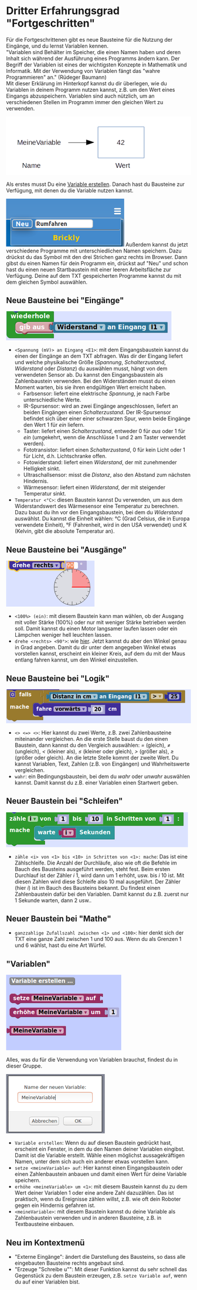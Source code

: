 # Dritter Erfahrungsgrad "Fortgeschritten"    

Für die Fortgeschrittenen gibt es neue Bausteine für die Nutzung der Eingänge, und du lernst Variablen kennen.   
"Variablen sind Behälter im Speicher, die einen Namen haben und deren Inhalt sich während der Ausführung eines Programms ändern kann. Der Begriff der Variablen ist eines der wichtigsten Konzepte in Mathematik und Informatik. Mit der Verwendung von Variablen fängt das "wahre Programmieren" an." (Rüdeger Baumann)    
Mit dieser Erklärung im Hinterkopf kannst du dir überlegen, wie du Variablen in deinem Programm nutzen kannst, z.B. um den Wert eines Eingangs abzuspeichern. Variablen sind auch nützlich, um an verschiedenen Stellen im Programm immer den gleichen Wert zu verwenden.  

![Schematische Darstellung einer Variablen](variable.png)  

Als erstes musst Du eine [Variable erstellen](level-3.md#variableerstellen). Danach hast du Bausteine zur Verfügung, mit denen du die Variable nutzen kannst.    

![Neues Programm anlegen](speichern.png)
Außerdem kannst du jetzt verschiedene Programme mit unterschiedlichen Namen speichern. Dazu drückst du das Symbol mit den drei Strichen ganz rechts im Browser. Dann gibst du einen Namen für dein Programm ein, drückst auf "Neu" und schon hast du einen neuen Startbaustein mit einer leeren Arbeitsfläche zur Verfügung. Deine auf dem TXT gespeicherten Programme kannst du mit dem gleichen Symbol auswählen.  
    
## Neue Bausteine bei "Eingänge"    

![Eingang auslesen](eingang.png)
* `<Spannung (mV)> an Eingang <E1>`: mit dem Eingangsbaustein kannst du einen der Eingänge an dem TXT abfragen. Was dir der Eingang liefert und welche physikalische Größe (*Spannung*, *Schalterzustand*, *Widerstand* oder *Distanz*) du auswählen musst, hängt von dem verwendeten Sensor ab. Du kannst den Eingangsbaustein als Zahlenbaustein verwenden. Bei den Widerständen musst du einen Moment warten, bis sie ihren endgültigen Wert erreicht haben.    
  * Farbsensor: liefert eine elektrische *Spannung*, je nach Farbe unterschiedliche Werte.  
  * IR-Spursensor: wird an zwei Eingänge angeschlossen, liefert an beiden Eingängen einen *Schalterzustand*. Der IR-Spursensor befindet sich über einer einer schwarzen Spur, wenn beide Eingänge den Wert 1 für *ein* liefern.  
  * Taster: liefert einen *Schalterzustand*, entweder 0 für *aus* oder 1 für *ein* (umgekehrt, wenn die Anschlüsse 1 und 2 am Taster verwendet werden).  
  * Fototransistor: liefert einen *Schalterzustand*, 0 für kein Licht oder 1 für Licht, d.h. Lichtschranke offen.  
  * Fotowiderstand: liefert einen *Widerstand*, der mit zunehmender Helligkeit sinkt.
  * Ultraschallsensor: misst die *Distanz*, also den Abstand zum nächsten Hindernis.  
  * Wärmesensor: liefert einen *Widerstand*, der mit steigender Temperatur sinkt.  
* `Temperatur <°C>`: diesen Baustein kannst Du verwenden, um aus dem Widerstandswert des Wärmesensor eine Temperatur zu berechnen. Dazu baust du ihn vor den Eingangsbaustein, bei dem du *Widerstand* auswählst. Du kannst die Einheit wählen: °C (Grad Celsius, die in Europa verwendete Einheit), °F (Fahrenheit, wird in den USA verwendet) und K (Kelvin, gibt die absolute Temperatur an).  

## Neue Bausteine bei "Ausgänge"    

![Drehwinkel einstellen](winkel.png)
* `<100%> (ein)`: mit diesem Baustein kann man wählen, ob der Ausgang mit voller Stärke (100%) oder nur mit weniger Stärke betrieben werden soll. Damit kannst du einen Motor langsamer laufen lassen oder ein Lämpchen weniger hell leuchten lassen.  
* `drehe <rechts> <90°>`<a name="drehegrad"></a>: wie [hier](level-1.md#drehe). Jetzt kannst du aber den Winkel genau in Grad angeben. Damit du dir unter dem angegeben Winkel etwas vorstellen kannst, erscheint ein kleiner Kreis, auf dem du mit der Maus entlang fahren kannst, um den Winkel einzustellen.
    
## Neue Bausteine bei "Logik"     
![Vergleich](vergleich.png)
* `<> <=> <>`: Hier kannst du zwei Werte, z.B. zwei Zahlenbausteine miteinander vergleichen. An die erste Stelle baust du den einen Baustein, dann kannst du den Vergleich auswählen: *=* (gleich), *&ne;* (ungleich), *&lt;* (kleiner als), *&le;* (kleiner oder gleich), *&gt;* (größer als), *&ge;* (größer oder gleich). An die letzte Stelle kommt der zweite Wert. Du kannst Variablen, Text, Zahlen (z.B. von Eingängen) und Wahrheitswerte vergleichen.
* `wahr`: ein Bedingungsbaustein, bei dem du *wahr* oder *unwahr* auswählen kannst. Damit kannst du z.B. einer Variablen einen Startwert geben.    

## Neuer Baustein bei "Schleifen"    
![Zählschleife](zaehlschleife.png)
* `zähle <i> von <1> bis <10> in Schritten von <1>: mache`: Das ist eine Zählschleife. Die Anzahl der Durchläufe, also wie oft die Befehle im Bauch des Bausteins ausgeführt werden, steht fest. Beim ersten Durchlauf ist der Zähler *i* 1, wird dann um 1 erhöht, usw. bis *i* 10 ist. Mit diesen Zahlen wird diese Schleife also 10 mal ausgeführt. Der Zähler (hier *i*) ist im Bauch des Bausteins bekannt. Du findest einen Zahlenbaustein dafür bei den Variablen. Damit kannst du z.B. zuerst nur 1 Sekunde warten, dann 2 usw..

    
## Neuer Baustein bei "Mathe"      
* `ganzzahlige Zufallszahl zwischen <1> und <100>`: hier denkt sich der TXT eine ganze Zahl zwischen 1 und 100 aus. Wenn du als Grenzen 1 und 6 wählst, hast du eine Art Würfel.     

## "Variablen"      
         
![Variablen-Gruppe](gruppevariablen.png)    

 Alles, was du für die Verwendung von Variablen brauchst, findest du in dieser Gruppe.

![Variable erstellen](variableerstellen.png)
* `Variable erstellen`<a name="variableerstellen"></a>: Wenn du auf diesen Baustein gedrückt hast, erscheint ein Fenster, in dem du den Namen deiner Variablen eingibst. Damit ist die Variable erstellt. Wähle einen möglichst aussagekräftigen Namen, unter dem sich auch ein anderer etwas vorstellen kann.
* `setze <meineVariable> auf`: Hier kannst einen Eingangsbaustein oder einen Zahlenbaustein anbauen und damit einen Wert für deine Variable speichern.  
* `erhöhe <meineVariable> um <1>`: mit diesem Baustein kannst du zu dem Wert deiner Variablen 1 oder eine andere Zahl dazuzählen. Das ist praktisch, wenn du Ereignisse zählen willst, z.B. wie oft dein Roboter gegen ein Hindernis gefahren ist.
* `<meineVariable>`: mit diesem Baustein kannst du deine Variable als Zahlenbaustein verwenden und in anderen Bausteine, z.B. in Textbausteine einbauen.    

## Neu im Kontextmenü    
* "Externe Eingänge": ändert die Darstellung des Bausteins, so dass alle eingebauten Bausteine rechts angebaut sind.   
* "Erzeuge "Schreibe u"": Mit dieser Funktion kannst du sehr schnell das Gegenstück zu dem Baustein erzeugen, z.B. `setze Variable auf`, wenn du auf einer Variablen bist.

